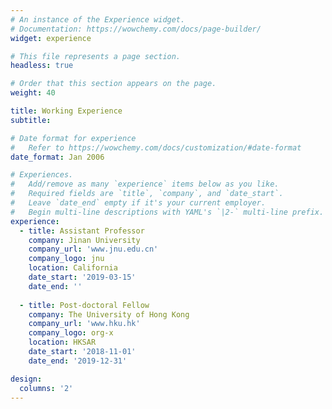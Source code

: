 ```yaml
---
# An instance of the Experience widget.
# Documentation: https://wowchemy.com/docs/page-builder/
widget: experience

# This file represents a page section.
headless: true

# Order that this section appears on the page.
weight: 40

title: Working Experience
subtitle:

# Date format for experience
#   Refer to https://wowchemy.com/docs/customization/#date-format
date_format: Jan 2006

# Experiences.
#   Add/remove as many `experience` items below as you like.
#   Required fields are `title`, `company`, and `date_start`.
#   Leave `date_end` empty if it's your current employer.
#   Begin multi-line descriptions with YAML's `|2-` multi-line prefix.
experience:
  - title: Assistant Professor
    company: Jinan University
    company_url: 'www.jnu.edu.cn'
    company_logo: jnu
    location: California
    date_start: '2019-03-15'
    date_end: ''
        
  - title: Post-doctoral Fellow
    company: The University of Hong Kong
    company_url: 'www.hku.hk'
    company_logo: org-x
    location: HKSAR
    date_start: '2018-11-01'
    date_end: '2019-12-31'

design:
  columns: '2'
---
```

